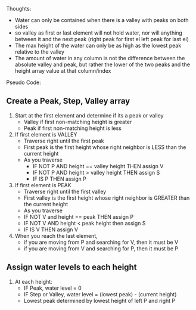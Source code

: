 

Thoughts:

- Water can only be contained when there is a valley with peaks on both sides 
- so valley as first or last element will not hold water, nor will anything between it and the next peak (right peak for first el left peak for last el)
- The max height of the water can only be as high as the lowest peak relative to the valley
- The amount of water in any column is not the difference between the absolute valley and peak, but rather the lower of the two peaks and the height array value at that column/index




Pseudo Code:
## Create a Peak, Step, Valley array
1. Start at the first element and determine if its a peak or valley
   - Valley if first non-matching height is greater
   - Peak if first non-matching height is less
2. If first element is VALLEY
   - Traverse right until the first peak
   - First peak is the first height whose right neighbor is LESS than the current height
   - As you traverse
     - IF NOT P AND height == valley height THEN assign V
     - IF NOT P AND height > valley height THEN assign S
     - IF IS P THEN assign P
3. If first element is PEAK
   - Traverse right until the first valley
   - First valley is the first height whose right neighbor is GREATER than the current height
   - As you traverse
   - IF NOT V and height == peak THEN assign P
   - IF NOT V AND height < peak height then assign S
   - IF IS V THEN assign V
4. When you reach the last element, 
   - if you are moving from P and searching for V, then it must be V 
   - if you are moving from V and searching for P, then it must be P

## Assign water levels to each height
1. At each height:
   - IF Peak, water level = 0
   - IF Step or Valley, water level = (lowest peak) - (current height) 
   - Lowest peak determined by lowest height of left P and right P